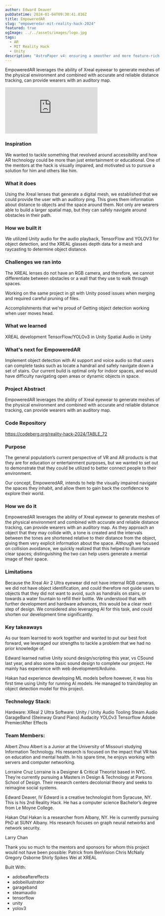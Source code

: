 ```yaml
---
author: Edward Deaver
pubDatetime: 2024-01-04T09:30:41.816Z
title: EmpoweredAR
slug: "empoweredar-mit-reality-hack-2024"
featured: true
ogImage: ../../assets/images/logo.jpg
tags:
  - AR
  - MIT Reality Hack
  - Unity
description: "AstroPaper v4: ensuring a smoother and more feature-rich blogging experience."
---
```


EmpoweredAR leverages the ability of Xreal eyewear to generate meshes of the physical environment and combined with accurate and reliable distance tracking, can provide wearers with an auditory map.

<iframe title="vimeo-player" src="https://player.vimeo.com/video/907226882?h=22a3f6bea3" class=" w-full aspect-video" frameborder="0"    allowfullscreen></iframe>

### Inspiration

We wanted to tackle something that revolved around accessibility and how AR technology could be more than just entertainment or educational. One of the mentors at the hack is visually impaired, and motivated us to pursue a solution for him and others like him.

### What it does

Using the Xreal lenses that generate a digital mesh, we established that we could provide the user with an auditory ping. This gives them information about distance to objects and the space around them. Not only are wearers able to build a larger spatial map, but they can safely navigate around obstacles in their path.

### How we built it
We utilized Unity audio for the audio playback, TensorFlow and YOLOV3 for object detection, and the XREAL glasses depth data for a mesh and raycasting to determine object distance.

### Challenges we ran into

The XREAL lenses do not have an RGB camera, and therefore, we cannot differentiate between obstacles or a wall that they use to walk through spaces.

Working on the same project in git with Unity posed issues when merging and required careful pruning of files.

Accomplishments that we're proud of
Getting object detection working when user moves head.

### What we learned

XREAL development TensorFlow/YOLOv3 in Unity Spatial Audio in Unity

### What's next for EmpoweredAR

Implement object detection with AI support and voice audio so that users can complete tasks such as locate a handrail and safely navigate down a set of stairs. Our current build is optimal only for indoor spaces, and would have difficulty navigating open areas or dynamic objects in space.

### Project Abstract

EmpoweredAR leverages the ability of Xreal eyewear to generate meshes of the physical environment and combined with accurate and reliable distance tracking, can provide wearers with an auditory map.

### Code Repository

https://codeberg.org/reality-hack-2024/TABLE_72

### Purpose

The general population’s current perspective of VR and AR products is that they are for education or entertainment purposes, but we wanted to set out to demonstrate that they could be utilized to better connect people to their environment.

Our concept, EmpoweredAR, intends to help the visually impaired navigate the spaces they inhabit, and allow them to gain back the confidence to explore their world.

### How we do it

EmpoweredAR leverages the ability of Xreal eyewear to generate meshes of the physical environment and combined with accurate and reliable distance tracking, can provide wearers with an auditory map. As they approach an object that they may collide with, a tone is created and the intervals between the tones are shortened relative to their distance from the object, giving them very explicit information about the space. Although we focused on collision avoidance, we quickly realized that this helped to illuminate clear spaces; distinguishing the two can help users generate a mental image of their space.

### Limitations

Because the Xreal Air 2 Ultra eyewear did not have internal RGB cameras, we did not have object identification, and could therefore not guide users to objects that they did not want to avoid, such as handrails on stairs, or towards a water fountain to refill their bottle. We understood that with further development and hardware advances, this would be a clear next step of design. We considered also leveraging AI for this task, and could shorten our development time significantly.

### Key takeaways

As our team learned to work together and wanted to put our best foot forward, we leveraged our strengths to tackle a problem that we had no prior knowledge of.

Edward learned native Unity sound design/scripting this year, vs CSound last year, and also some basic sound design to complete our project. He mainly has experience with web development/Arduino.

Hakan had experience developing ML models before however, it was his first time using Unity for running AI models. He managed to train/deploy an object detection model for this project.

### Technology Stack:

Hardware: XReal 2 Ultra Software: Unity / Unity Audio Tooling Steam Audio GarageBand (Steinway Grand Piano) Audacity YOLOv3 Tensorflow Adobe Premier/After Effects

### Team Members:

Albert Zhou Albert is a Junior at the University of Missouri studying Information Technology. His research is focused on the impact that VR has on education and mental health. In his spare time, he enjoys working with servers and computer networking.

Lorraine Cruz Lorraine is a Designer & Critical Theorist based in NYC. They’re currently pursuing a Masters in Design & Technology at Parsons School of Design. Their research centers decolonial theory and seeks to reimagine social systems.

Edward Deaver, IV Edward is a creative technologist from Syracuse, NY. This is his 2nd Reality Hack. He has a computer science Bachelor’s degree from Le Moyne College.

Hakan Otal Hakan is a researcher from Albany, NY. He is currently pursuing PhD at SUNY Albany. His research focuses on graph neural networks and network security.

Larry Chan

Thank you so much to the mentors and sponsors for whom this project would not have been possible:
Patrick from BenVision Chris McNally Gregory Osborne Shirly Spikes Wei at XREAL

Built With:

* adobeaftereffects
* adobeillustrator
* garageband
* steamaudio
* tensorflow
* unity
* yolov3
